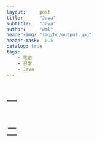 ```yaml
---
layout:     post
title:      "Java"
subtitle:   "Java"
author:     "wml"
header-img: "img/bg/output.jpg"
header-mask:  0.5
catalog: true
tags:
    - 笔记
    - 日常
    - Java
---
```


# 一
# 二
